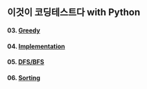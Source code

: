 ## 이것이 코딩테스트다 with Python
#### 03. [Greedy](https://github.com/JIYUNHYEOK/Coding_Test/tree/main/This_is_coding_test/03_Greedy)
#### 04. [Implementation](https://github.com/JIYUNHYEOK/Coding_Test/tree/main/This_is_coding_test/04_Implementation)
#### 05. [DFS/BFS](https://github.com/JIYUNHYEOK/Coding_Test/tree/main/This_is_coding_test/05_DFS%26BFS)
#### 06. [Sorting](https://github.com/JIYUNHYEOK/Coding_Test/tree/main/This_is_coding_test/06_Sorting)
